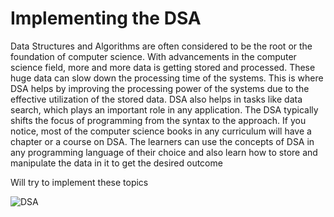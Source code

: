 # Implementing the DSA 

Data Structures and Algorithms are often considered to be the root or the foundation of computer science. With advancements in the computer science field, more and more data is getting stored and processed. These huge data can slow down the processing time of the systems. This is where DSA helps by improving the processing power of the systems due to the effective utilization of the stored data. DSA also helps in tasks like data search, which plays an important role in any application. The DSA typically shifts the focus of programming from the syntax to the approach. If you notice, most of the computer science books in any curriculum will have a chapter or a course on DSA. The learners can use the concepts of DSA in any programming language of their choice and also learn how to store and manipulate the data in it to get the desired outcome

Will try to implement these topics 

![DSA](https://user-images.githubusercontent.com/38564835/121313517-e9e1f180-c91f-11eb-8a0c-842a8c3effe7.JPG)
